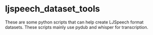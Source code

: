 # ljspeech_dataset_tools
These are some python scripts that can help create LJSpeech format datasets. These scripts mainly use pydub and whisper for transcription.
